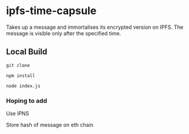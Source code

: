 # ipfs-time-capsule

Takes up a message and immortalises its encrypted version on IPFS. The message is visible only after the specified time.

## Local Build
`git clone`

`npm install`

`node index.js`


### Hoping to add
Use IPNS

Store hash of message on eth chain
